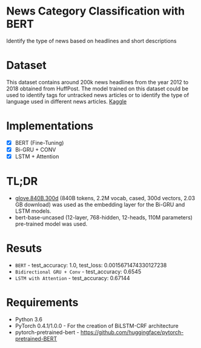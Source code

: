 # News Category Classification with BERT
Identify the type of news based on headlines and short descriptions

# Dataset
This dataset contains around 200k news headlines from the year 2012 to 2018 obtained from HuffPost. The model trained on this dataset could be used to identify tags for untracked news articles or to identify the type of language used in different news articles. [Kaggle](https://www.kaggle.com/rmisra/news-category-dataset)
  
# Implementations
  - [x] BERT (Fine-Tuning)
  - [x] Bi-GRU + CONV
  - [x] LSTM + Attention
  
# TL;DR
  
* [glove.840B.300d](http://nlp.stanford.edu/data/glove.840B.300d.zip) (840B tokens, 2.2M vocab, cased, 300d vectors, 2.03 GB download) was used as the embedding layer for the Bi-GRU and LSTM models.
* bert-base-uncased (12-layer, 768-hidden, 12-heads, 110M parameters) pre-trained model was used.

# Resuts
- `BERT` - test_accuracy: 1.0, test_loss: 0.0015671474330127238
- `Bidirectional GRU + Conv` - test_accuracy: 0.6545
- `LSTM with Attention` - test_accuracy: 0.67144

# Requirements

* Python 3.6 
* PyTorch 0.4.1/1.0.0 - For the creation of BiLSTM-CRF architecture
* pytorch-pretrained-bert - https://github.com/huggingface/pytorch-pretrained-BERT



